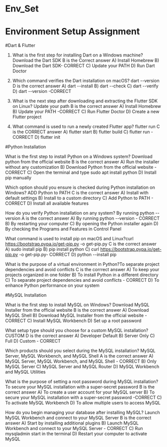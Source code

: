 # Env_Set

# Environment Setup Assignment

#Dart & Flutter

1. What is the first step for installing Dart on a Windows machine? Download the Dart SDK
B is the Correct answer
A) Install Homebrew
B) Download the Dart SDK- CORRECT
C) Update your PATH
D) Run Dart Doctor


2. Which command verifies the Dart installation on macOS? dart --version
D is the correct answer
A) dart --install
B) dart --check 
C) dart --verify
D) dart --version -CORRECT


3. What is the next step after downloading and extracting the Flutter SDK on Linux? Update your path
B is the correct answer
A) Install Homebrew
B) Update your PATH -CORRECT
C) Run Flutter Doctor
D) Create a new Flutter project


4. What command is used to run a newly created Flutter app? flutter run
C is the CORRECT answer
A) flutter start
B) flutter build
C) flutter run -CORRECT
D) flutter init


#Python Installation

What is the first step to install Python on a Windows system? Download python from the official website
B is the correct answer
A) Run the installer without any customization
B) Download Python from the official website - CORRECT
C) Open the terminal and type sudo apt install python
D) Install pip manually

Which option should you ensure is checked during Python installation on Windows? ADD Python to PATH
C is the correct answer
A) Install with default settings
B) Install to a custom directory
C) Add Python to PATH - CORRECT
D) Install all available features

How do you verify Python installation on any system? By running python --version
A is the correct answer
A) By running python --version - CORRECT
B) By restarting your computer
C) By opening the Python installer again
D) By checking the Programs and Features in Control Panel

What command is used to install pip on macOS and Linux?curl https://bootstrap.pypa.io/get-pip.py -o get-pip.py
C is the correct answer
A) sudo install pip
B) pip install python
C) curl https://bootstrap.pypa.io/get-pip.py -o get-pip.py- CORRECT
D) python --install pip

What is the purpose of a virtual environment in Python?To separate project dependencies and avoid conflicts
C is the corrrect answer
A) To keep your projects organized in one folder
B) To install Python in a different directory
C) To separate project dependencies and avoid conflicts - CORRECT
D) To enhance Python performance on your system

#MySQL Installation

What is the first step to install MySQL on Windows? Download MySQL Installer from the official website
B is the correct answer
A) Download MySQL Shell
B) Download MySQL Installer from the official website - CORRECT
C) Install MySQL Workbench
D) Set up a root password

What setup type should you choose for a custom MySQL installation? CUSTOM
D is the correct answer
A) Developer Default
B) Server Only
C) Full
D) Custom - CORRECT

Which products should you select during the MySQL installation? MySQL Server, MySQL Workbench, and MySQL Shell
A is the correct answer
A) MySQL Server, MySQL Workbench, and MySQL Shell - CORRECT
B) Only MySQL Server
C) MySQL Server and MySQL Router
D) MySQL Workbench and MySQL Utilities

What is the purpose of setting a root password during MySQL installation? To secure your MySQL installation with a super-secret password
B is the correct answer
A) To create a user account for your MySQL server
B) To secure your MySQL installation with a super-secret password -CORRECT
C) To activate MySQL Workbench
D) To allow multiple users to access MySQL

How do you begin managing your database after installing MySQL?  Launch MySQL Workbench and connect to your MySQL Server
B is the correct answer
A) Start by installing additional plugins
B) Launch MySQL Workbench and connect to your MySQL Server - CORRECT
C) Run mysqladmin start in the terminal
D) Restart your computer to activate MySQL
